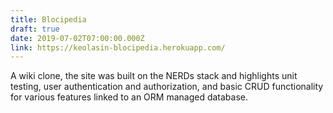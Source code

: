 ```yaml
---
title: Blocipedia
draft: true
date: 2019-07-02T07:00:00.000Z
link: https://keolasin-blocipedia.herokuapp.com/
---
```

A wiki clone, the site was built on the NERDs stack and highlights unit testing, user authentication and authorization, and basic CRUD functionality for various features linked to an ORM managed database.